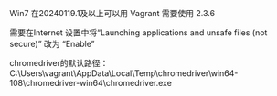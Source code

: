 Win7 在20240119.1及以上可以用
Vagrant 需要使用 2.3.6

需要在Internet 设置中将“Launching applications and unsafe files (not secure)” 改为 “Enable”

chromedriver的默认路径：
C:\Users\vagrant\AppData\Local\Temp\chromedriver\win64-108\chromedriver-win64\chromedriver.exe
